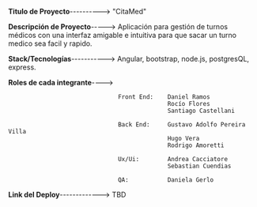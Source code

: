 **Titulo de Proyecto**----------> "CitaMed"

**Descripción de Proyecto**----->  Aplicación para gestión de turnos médicos con una interfaz amigable e intuitiva para que sacar un turno medico sea facil y rapido.

**Stack/Tecnologías**-----------> Angular, bootstrap, node.js, postgresQL, express.

**Roles de cada integrante**---->  

                                   Front End:    Daniel Ramos
                                                 Rocío Flores
                                                 Santiago Castellani
                                          
                                   Back End:     Gustavo Adolfo Pereira Villa
                                                 Hugo Vera
                                                 Rodrigo Amoretti
                                          
                                   Ux/Ui:        Andrea Cacciatore
                                                 Sebastian Cuendias
                                          
                                   QA:           Daniela Gerlo


**Link del Deploy**------------->  TBD
